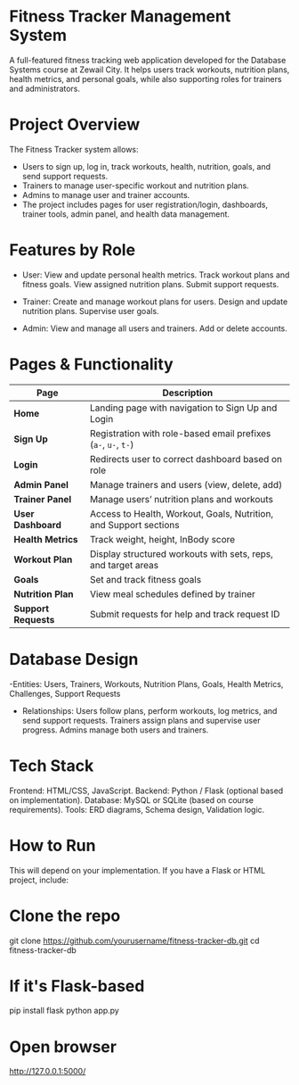 # Fitness Tracker Management System
A full-featured fitness tracking web application developed for the Database Systems course at Zewail City. It helps users track workouts, nutrition plans, health metrics, and personal goals, while also supporting roles for trainers and administrators.

# Project Overview
The Fitness Tracker system allows:
- Users to sign up, log in, track workouts, health, nutrition, goals, and send support requests.
- Trainers to manage user-specific workout and nutrition plans.
- Admins to manage user and trainer accounts.
- The project includes pages for user registration/login, dashboards, trainer tools, admin panel, and health data management.

# Features by Role
- User:
View and update personal health metrics.
Track workout plans and fitness goals.
View assigned nutrition plans.
Submit support requests.

- Trainer:
Create and manage workout plans for users.
Design and update nutrition plans.
Supervise user goals.

- Admin:
View and manage all users and trainers.
Add or delete accounts.

# Pages & Functionality

| Page                 | Description                                                       |
| -------------------- | ----------------------------------------------------------------- |
| **Home**             | Landing page with navigation to Sign Up and Login                 |
| **Sign Up**          | Registration with role-based email prefixes (`a-`, `u-`, `t-`)    |
| **Login**            | Redirects user to correct dashboard based on role                 |
| **Admin Panel**      | Manage trainers and users (view, delete, add)                     |
| **Trainer Panel**    | Manage users’ nutrition plans and workouts                        |
| **User Dashboard**   | Access to Health, Workout, Goals, Nutrition, and Support sections |
| **Health Metrics**   | Track weight, height, InBody score                                |
| **Workout Plan**     | Display structured workouts with sets, reps, and target areas     |
| **Goals**            | Set and track fitness goals                                       |
| **Nutrition Plan**   | View meal schedules defined by trainer                            |
| **Support Requests** | Submit requests for help and track request ID                     |

# Database Design
-Entities:
Users, Trainers, Workouts, Nutrition Plans, Goals, Health Metrics, Challenges, Support Requests

- Relationships:
Users follow plans, perform workouts, log metrics, and send support requests.
Trainers assign plans and supervise user progress.
Admins manage both users and trainers.

# Tech Stack
Frontend: HTML/CSS, JavaScript.
Backend: Python / Flask (optional based on implementation).
Database: MySQL or SQLite (based on course requirements).
Tools: ERD diagrams, Schema design, Validation logic.

# How to Run 
This will depend on your implementation. If you have a Flask or HTML project, include:
# Clone the repo
git clone https://github.com/yourusername/fitness-tracker-db.git
cd fitness-tracker-db

# If it's Flask-based
pip install flask
python app.py

# Open browser
http://127.0.0.1:5000/
